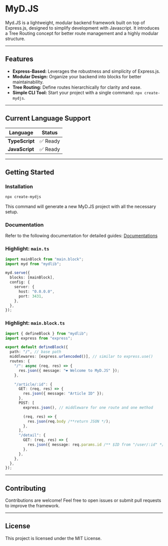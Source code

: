# MyD.JS

Myd.JS is a lightweight, modular backend framework built on top of Express.js, designed to simplify development with Javascript. It introduces a Tree Routing concept for better route management and a highly modular structure.

---

## Features

- **Express-Based:** Leverages the robustness and simplicity of Express.js.
- **Modular Design:** Organize your backend into blocks for better maintainability.
- **Tree Routing:** Define routes hierarchically for clarity and ease.
- **Simple CLI Tool:** Start your project with a single command: `npx create-mydjs`.

---

## Current Language Support

| Language       | Status   |
| -------------- | -------- |
| **TypeScript** | ✅ Ready |
| **JavaScript** | ✅ Ready |

---

## Getting Started

### Installation

```bash
npx create-mydjs
```

This command will generate a new MyD.JS project with all the necessary setup.

### Documentation

Refer to the following documentation for detailed guides: [Documentations](https://github.com/7TogkID/mydjs/wiki)

### Highlight: `main.ts`

```ts
import mainBlock from "main.block";
import myd from "mydlib";

myd.serve({
  blocks: [mainBlock],
  config: {
    server: {
      host: "0.0.0.0",
      port: 3431,
    },
  },
});
```

### Highlight: `main.block.ts`

```ts
import { defineBlock } from "mydlib";
import express from "express";

export default defineBlock({
  path: "/", // base path
  middlewares: [express.urlencoded()], // similar to express.use()
  routes: {
    "/": async (req, res) => {
      res.json({ message: "❤️ Welcome to MyD.JS" });
    },

    "/article/:id": {
      GET: (req, res) => {
        res.json({ message: "Article ID" });
      },
      POST: [
        express.json(), // middleware for one route and one method

        (req, res) => {
          res.json(req.body /**return JSON */);
        },
      ],
      "/detail": {
        GET: (req, res) => {
          res.json({ message: req.params.id /** $ID from "/user/:id" */ });
        },
      },
    },
  },
});
```

---

## Contributing

Contributions are welcome! Feel free to open issues or submit pull requests to improve the framework.

---

## License

This project is licensed under the MIT License.
